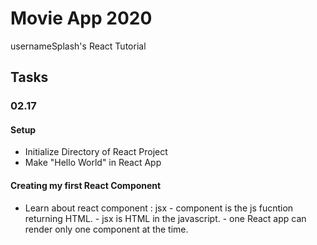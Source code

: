 # Movie App 2020

usernameSplash's React Tutorial

## Tasks

### 02.17

#### Setup

- Initialize Directory of React Project
- Make "Hello World" in React App

#### Creating my first React Component

- Learn about react component : jsx
		- component is the js fucntion returning HTML.
		- jsx is HTML in the javascript.
		- one React app can render only one component at the time.